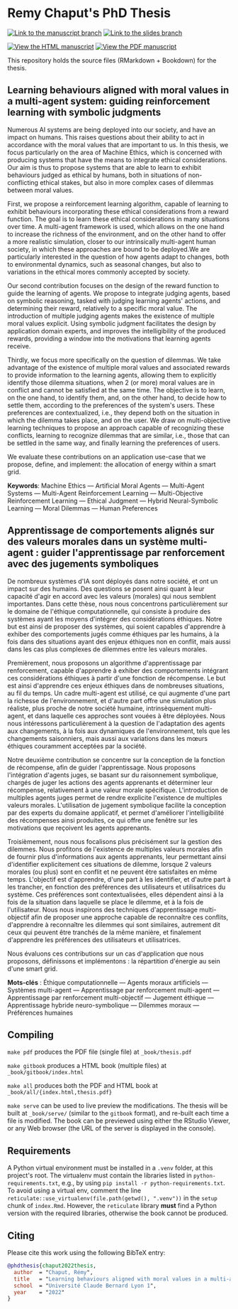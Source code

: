 # Remy Chaput's PhD Thesis

[![](https://img.shields.io/badge/github-Link%20to%20the%20manuscript%20branch-blue?logo=github&style=flat "Link to the manuscript branch")](https://github.com/rchaput/phdthesis/tree/manuscript)
[![](https://img.shields.io/badge/github-Link%20to%20the%20slides%20branch-blue?logo=github&style=flat "Link to the slides branch")](https://github.com/rchaput/phdthesis/tree/slides)

[![](https://img.shields.io/badge/html-View%20the%20HTML%20manuscript-blue?style=for-the-badge "View the HTML manuscript")](https://rchaput.github.io/phdthesis/)
[![](https://img.shields.io/badge/pdf-View%20the%20PDF%20manuscript-blue?style=for-the-badge "View the PDF manuscript")](https://rchaput.github.io/phdthesis/thesis.pdf)

This repository holds the source files (RMarkdown + Bookdown) for the thesis.


## Learning behaviours aligned with moral values in a multi-agent system: guiding reinforcement learning with symbolic judgments

Numerous AI systems are being deployed into our society, and have an impact on
humans. This raises questions about their ability to act in accordance with the
moral values that are important to us. In this thesis, we focus particularly on
the area of Machine Ethics, which is concerned with producing systems that have
the means to integrate ethical considerations. Our aim is thus to propose
systems that are able to learn to exhibit behaviours judged as ethical by humans,
both in situations of non-conflicting ethical stakes, but also in more complex
cases of dilemmas between moral values.

First, we propose a reinforcement learning algorithm, capable of learning to
exhibit behaviours incorporating these ethical considerations from a reward
function. The goal is to learn these ethical considerations in many situations
over time. A multi-agent framework is used, which allows on the one hand to
increase the richness of the environment, and on the other hand to offer a more
realistic simulation, closer to our intrinsically multi-agent human society, in
which these approaches are bound to be deployed.We are particularly interested
in the question of how agents adapt to changes, both to environmental dynamics,
such as seasonal changes, but also to variations in the ethical mores commonly
accepted by society.

Our second contribution focuses on the design of the reward function to guide
the learning of agents. We propose to integrate judging agents, based on
symbolic reasoning, tasked with judging learning agents' actions, and determining
their reward, relatively to a specific moral value. The introduction of multiple
judging agents makes the existence of multiple moral values explicit. Using
symbolic judgment facilitates the design by application domain experts, and
improves the intelligibility of the produced rewards, providing a window into
the motivations that learning agents receive.

Thirdly, we focus more specifically on the question of dilemmas. We take
advantage of the existence of multiple moral values and associated rewards to
provide information to the learning agents, allowing them to explicitly identify
those dilemma situations, when 2 (or more) moral values are in conflict and
cannot be satisfied at the same time. The objective is to learn, on the one hand,
to identify them, and, on the other hand, to decide how to settle them, according
to the preferences of the system's users. These preferences are contextualized,
i.e., they depend both on the situation in which the dilemma takes place, and on
the user. We draw on multi-objective learning techniques to propose an approach
capable of recognizing these conflicts, learning to recognize dilemmas that are
similar, i.e., those that can be settled in the same way, and finally learning
the preferences of users.

We evaluate these contributions on an application use-case that we propose,
define, and implement: the allocation of energy within a smart grid.

**Keywords**:
Machine Ethics &mdash;
Artificial Moral Agents &mdash;
Multi-Agent Systems &mdash;
Multi-Agent Reinforcement Learning &mdash;
Multi-Objective Reinforcement Learning &mdash;
Ethical Judgment &mdash;
Hybrid Neural-Symbolic Learning &mdash;
Moral Dilemmas &mdash;
Human Preferences


## Apprentissage de comportements alignés sur des valeurs morales dans un système multi-agent : guider l'apprentissage par renforcement avec des jugements symboliques

De nombreux systèmes d'IA sont déployés dans notre société, et ont un impact
sur des humains. Des questions se posent ainsi quant à leur capacité d'agir en
accord avec les valeurs (morales) qui nous semblent importantes. Dans cette thèse,
nous nous concentrons particulièrement sur le domaine de l'éthique computationnelle,
qui consiste à produire des systèmes ayant les moyens d'intégrer des considérations
éthiques. Notre but est ainsi de proposer des systèmes, qui soient capables
d'apprendre à exhiber des comportements jugés comme éthiques par les humains, à
la fois dans des situations ayant des enjeux éthiques non en conflit, mais aussi
dans les cas plus complexes de dilemmes entre les valeurs morales.

Premièrement, nous proposons un algorithme d'apprentissage par renforcement,
capable d'apprendre à exhiber des comportements intégrant ces considérations
éthiques à partir d'une fonction de récompense. Le but est ainsi d'apprendre
ces enjeux éthiques dans de nombreuses situations, au fil du temps. Un cadre
multi-agent est utilisé, ce qui augmente d'une part la richesse de
l'environnement, et d'autre part offre une simulation plus réaliste, plus proche
de notre société humaine, intrinsèquement multi-agent, et dans laquelle ces
approches sont vouées à être déployées. Nous nous intéressons particulièrement
à la question de l'adaptation des agents aux changements, à la fois aux
dynamiques de l'environnement, tels que les changements saisonniers, mais aussi
aux variations dans les mœurs éthiques couramment acceptées par la société.

Notre deuxième contribution se concentre sur la conception de la fonction de
récompense, afin de guider l'apprentissage. Nous proposons l'intégration d'agents
juges, se basant sur du raisonnement symbolique, chargés de juger les actions
des agents apprenants et déterminer leur récompense, relativement à une valeur
morale spécifique. L'introduction de multiples agents juges permet de rendre
explicite l'existence de multiples valeurs morales. L'utilisation de jugement
symbolique facilite la conception par des experts du domaine applicatif, et
permet d'améliorer l'intelligibilité des récompenses ainsi produites, ce qui
offre une fenêtre sur les motivations que reçoivent les agents apprenants.

Troisièmement, nous nous focalisons plus précisément sur la gestion des dilemmes.
Nous profitons de l'existence de multiples valeurs morales afin de fournir plus
d'informations aux agents apprenants, leur permettant ainsi d'identifier
explicitement ces situations de dilemme, lorsque 2 valeurs morales (ou plus)
sont en conflit et ne peuvent être satisfaites en même temps. L'objectif est
d'apprendre, d'une part à les identifier, et d'autre part à les trancher, en
fonction des préférences des utilisateurs et utilisatrices du système. Ces
préférences sont contextualisées, elles dépendent ainsi à la fois de la situation
dans laquelle se place le dilemme, et à la fois de l'utilisateur. Nous nous
inspirons des techniques d'apprentissage multi-objectif afin de proposer une
approche capable de reconnaître ces conflits, d'apprendre à reconnaître les
dilemmes qui sont similaires, autrement dit ceux qui peuvent être tranchés de
la même manière, et finalement d'apprendre les préférences des utilisateurs et
utilisatrices.

Nous évaluons ces contributions sur un cas d'application que nous proposons,
définissons et implémentons : la répartition d'énergie au sein d'une smart grid.

**Mots-clés** :
Éthique computationnelle &mdash;
Agents moraux artificiels &mdash;
Systèmes multi-agent &mdash;
Apprentissage par renforcement multi-agent &mdash;
Apprentissage par renforcement multi-objectif &mdash;
Jugement éthique &mdash;
Apprentissage hybride neuro-symbolique &mdash;
Dilemmes moraux &mdash;
Préférences humaines


## Compiling

`make pdf` produces the PDF file (single file) at `_book/thesis.pdf`

`make gitbook` produces a HTML book (multiple files) at `_book/gitbook/index.html`

`make all` produces both the PDF and HTML book at `_book/all/{index.html,thesis.pdf}`

`make serve` can be used to live preview the modifications. The thesis will be
built at `_book/serve/` (similar to the `gitbook` format), and re-built each
time a file is modified. The book can be previewed using either the RStudio
Viewer, or any Web browser (the URL of the server is displayed in the console).

## Requirements

A Python virtual environment must be installed in a `.venv` folder, at this
project's root.
The virtualenv must contain the libraries listed in `python-requirements.txt`, 
e.g., by using `pip install -r python-requirements.txt`.
To avoid using a virtual env, comment the line 
`reticulate::use_virtualenv(file.path(getwd(), ".venv"))` in the `setup`
chunk of `index.Rmd`. However, the `reticulate` library **must** find a
Python version with the required libraries, otherwise the book cannot be
produced.

## Citing

Please cite this work using the following BibTeX entry:

```bibtex
@phdthesis{chaput2022thesis,
  author  = "Chaput, Rémy",
  title   = "Learning behaviours aligned with moral values in a multi-agent system: guiding reinforcement learning with symbolic judgments",
  school  = "Université Claude Bernard Lyon 1",
  year    = "2022"
}
```
